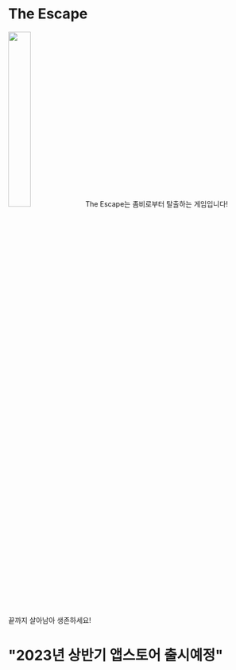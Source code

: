 # The Escape
<img width="30%" src="https://user-images.githubusercontent.com/94155642/212025225-153e227f-d01c-4cfe-aa40-6ced5e52dc42.jpg"/>
The Escape는 좀비로부터 탈출하는 게임입니다! <br/>
끝까지 살아남아 생존하세요!

# "2023년 상반기 앱스토어 출시예정"
